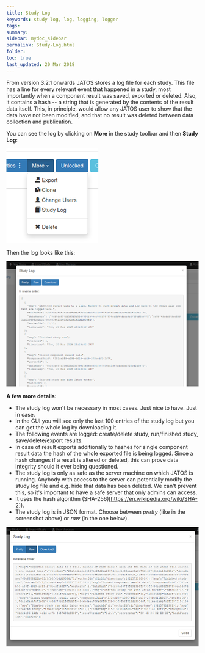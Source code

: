 ```yaml
---
title: Study Log
keywords: study log, log, logging, logger
tags:
summary:
sidebar: mydoc_sidebar
permalink: Study-Log.html
folder:
toc: true
last_updated: 20 Mar 2018
---
```


From version 3.2.1 onwards JATOS stores a log file for each study. This file has a line for every relevant event that happened in a study, most importantly when a component result was saved, exported or deleted. Also, it contains a hash -- a string that is generated by the contents of the result data itself. This, in principle, would allow any JATOS user to show that the data have not been modified, and that no result was deleted between data collection and publication. 

You can see the log by clicking on **More** in the study toolbar and then **Study Log**:

![Study Log button](images/study_log_button.png)

Then the log looks like this:

![Study Log pretty](images/study_log_pretty.png)

**A few more details:**
* The study log won't be necessary in most cases. Just nice to have. Just in case.
* In the GUI you will see only the last 100 entries of the study log but you can get the whole log by downloading it.
* The following events are logged: create/delete study, run/finished study, save/delete/export results. 
* In case of result exports additionally to hashes for single component result data the hash of the whole exported file is being logged. Since a hash changes if a result is altered or deleted, this can prove data integrity should it ever being questioned. 
* The study log is only as safe as the server machine on which JATOS is running. Anybody with access to the server can potentially modify the study log file and e.g. hide that data has been deleted. We can't prevent this, so it's important to have a safe server that only admins can access.
* It uses the hash algorithm (SHA-256)[https://en.wikipedia.org/wiki/SHA-2]).
* The study log is in JSON format. Choose between _pretty_ (like in the screenshot above) or _raw_ (in the one below). 

![Study Log raw](images/study_log_raw.png)

